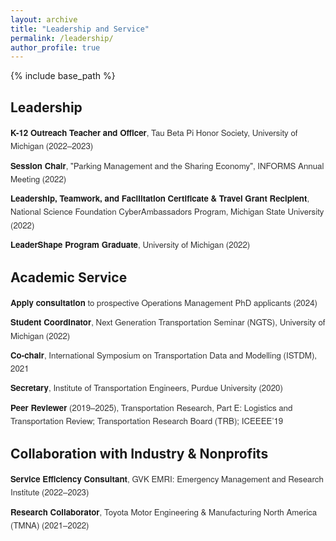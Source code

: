 ```yaml
---
layout: archive
title: "Leadership and Service"
permalink: /leadership/
author_profile: true
---
```


{% include base_path %}

<style>
  ul.custom-leadership {
    list-style-type: none;
    padding-left: 0;
    font-size: 0.95em;
    font-family: 'Helvetica Neue', 'Segoe UI', sans-serif;
    color: #333;
  }

  ul.custom-leadership li {
    margin-bottom: 0.75em;
    line-height: 1.6em;
  }

  ul.custom-leadership li strong {
    color: #1a1a1a;
    font-weight: 600;
  }
</style>

<h2>Leadership</h2>
<ul class="custom-leadership">
  <li><strong>K-12 Outreach Teacher and Officer</strong>, Tau Beta Pi Honor Society, University of Michigan (2022–2023)</li>
  <li><strong>Session Chair</strong>, "Parking Management and the Sharing Economy", INFORMS Annual Meeting (2022)</li>
  <li><strong>Leadership, Teamwork, and Facilitation Certificate & Travel Grant Recipient</strong>, National Science Foundation CyberAmbassadors Program, Michigan State University (2022)</li>
  <li><strong>LeaderShape Program Graduate</strong>, University of Michigan (2022)</li>
</ul>

<h2>Academic Service</h2>
<ul class="custom-leadership">
  <li><strong>Apply consultation</strong> to prospective Operations Management PhD applicants (2024)</li>
  <li><strong>Student Coordinator</strong>, Next Generation Transportation Seminar (NGTS), University of Michigan (2022)</li>
  <li><strong>Co-chair</strong>, International Symposium on Transportation Data and Modelling (ISTDM), 2021</li>
  <li><strong>Secretary</strong>, Institute of Transportation Engineers, Purdue University (2020)</li>
  <li><strong>Peer Reviewer</strong> (2019–2025), Transportation Research, Part E: Logistics and Transportation Review; Transportation Research Board (TRB); ICEEEE’19</li>
    </ul>
  </li>
</ul>

<h2>Collaboration with Industry & Nonprofits</h2>
<ul class="custom-leadership">
  <li><strong>Service Efficiency Consultant</strong>, GVK EMRI: Emergency Management and Research Institute (2022–2023)</li>
  <li><strong>Research Collaborator</strong>, Toyota Motor Engineering & Manufacturing North America (TMNA) (2021–2022)</li>
</ul>

